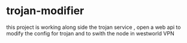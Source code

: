 # trojan-modifier
this project is working along side the trojan service , open a web api to modify the config for trojan and to swith the node in westworld VPN
